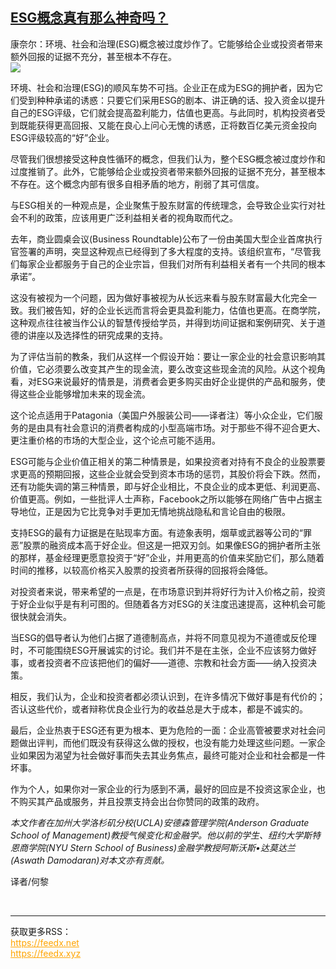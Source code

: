 <!--1595274729000-->
[ESG概念真有那么神奇吗？](https://cn.ft.com/story/001088618?full=y)
------

<div></div><div class="story-lead">康奈尔：环境、社会和治理(ESG)概念被过度炒作了。它能够给企业或投资者带来额外回报的证据不充分，甚至根本不存在。</div><div class=" story-image image"><img src="https://thumbor.ftacademy.cn/unsafe/1340x754/https://thumbor.ftacademy.cn/unsafe/picture/9/000085029_piclink.jpg"></div><div class="story-body"><div id="story-body-container"><p>环境、社会和治理(ESG)的顺风车势不可挡。企业正在成为ESG的拥护者，因为它们受到种种承诺的诱惑：只要它们采用ESG的剧本、讲正确的话、投入资金以提升自己的ESG评级，它们就会提高盈利能力，估值也更高。与此同时，机构投资者受到既能获得更高回报、又能在良心上问心无愧的诱惑，正将数百亿美元资金投向ESG评级较高的“好”企业。</p> <p>尽管我们很想接受这种良性循环的概念，但我们认为，整个ESG概念被过度炒作和过度推销了。此外，它能够给企业或投资者带来额外回报的证据不充分，甚至根本不存在。这个概念内部有很多自相矛盾的地方，削弱了其可信度。</p> <p>与ESG相关的一种观点是，企业聚焦于股东财富的传统理念，会导致企业实行对社会不利的政策，应该用更广泛利益相关者的视角取而代之。</p> <p>去年，商业圆桌会议(Business Roundtable)公布了一份由美国大型企业首席执行官签署的声明，突显这种观点已经得到了多大程度的支持。该组织宣布，“尽管我们每家企业都服务于自己的企业宗旨，但我们对所有利益相关者有一个共同的根本承诺”。</p> <div  data-o-ads-name="mpu-middle1" class="o-ads in-article-advert" data-o-ads-formats-default="false"  data-o-ads-formats-small="FtcMobileMpu"  data-o-ads-formats-medium="FtcMpu" data-o-ads-formats-large="FtcMpu" data-o-ads-formats-extra="FtcMpu" data-o-ads-targeting="cnpos=middle1;" data-cy='[{"devices":["PC","iPhoneWeb","AndroidWeb","iPhoneApp","AndroidApp"],"pattern":"MPU","position":"Middle1","container":"mpuInStory"}]'></div><p>这没有被视为一个问题，因为做好事被视为从长远来看与股东财富最大化完全一致。我们被告知，好的企业长远而言将会更具盈利能力，估值也更高。在商学院，这种观点往往被当作公认的智慧传授给学员，并得到坊间证据和案例研究、关于道德的讲座以及选择性的研究成果的支持。</p> <p>为了评估当前的教条，我们从这样一个假设开始：要让一家企业的社会意识影响其价值，它必须要么改变其产生的现金流，要么改变这些现金流的风险。从这个视角看，对ESG来说最好的情景是，消费者会更多购买由好企业提供的产品和服务，使得这些企业能够增加未来的现金流。</p> <p>这个论点适用于Patagonia（美国户外服装公司——译者注）等小众企业，它们服务的是由具有社会意识的消费者构成的小型高端市场。对于那些不得不迎合更大、更注重价格的市场的大型企业，这个论点可能不适用。</p> <p>ESG可能与企业价值正相关的第二种情景是，如果投资者对持有不良企的业股票要求更高的预期回报，这些企业就会受到资本市场的惩罚，其股价将会下跌。然而，还有功能失调的第三种情景，即与好企业相比，不良企业的成本更低、利润更高、价值更高。例如，一些批评人士声称，Facebook之所以能够在网络广告中占据主导地位，正是因为它比竞争对手更加无情地挑战隐私和言论自由的极限。</p> <p>支持ESG的最有力证据是在贴现率方面。有迹象表明，烟草或武器等公司的“罪恶”股票的融资成本高于好企业。但这是一把双刃剑。如果像ESG的拥护者所主张的那样，基金经理更愿意投资于“好”企业，并用更高的价值来奖励它们，那么随着时间的推移，以较高价格买入股票的投资者所获得的回报将会降低。</p> <p>对投资者来说，带来希望的一点是，在市场意识到并将好行为计入价格之前，投资于好企业似乎是有利可图的。但随着各方对ESG的关注度迅速提高，这种机会可能很快就会消失。</p> <div data-o-ads-name="mpu-middle2" class="o-ads in-article-advert" data-o-ads-formats-default="false"  data-o-ads-formats-small="FtcMobileMpu"  data-o-ads-formats-medium="false" data-o-ads-formats-large="false" data-o-ads-formats-extra="false" data-o-ads-targeting="cnpos=middle2;" data-cy='[{"devices":["iPhoneWeb","AndroidWeb","iPhoneApp","AndroidApp"],"pattern":"MPU","position":"Middle2","container":"mpuInStory"}]'></div><p>当ESG的倡导者认为他们占据了道德制高点，并将不同意见视为不道德或反伦理时，不可能围绕ESG开展诚实的讨论。我们并不是在主张，企业不应该努力做好事，或者投资者不应该把他们的偏好——道德、宗教和社会方面——纳入投资决策。</p> <p>相反，我们认为，企业和投资者都必须认识到，在许多情况下做好事是有代价的；否认这些代价，或者辩称优良企业行为的收益总是大于成本，都是不诚实的。</p> <p>最后，企业热衷于ESG还有更为根本、更为危险的一面：企业高管被要求对社会问题做出评判，而他们既没有获得这么做的授权，也没有能力处理这些问题。一家企业如果因为渴望为社会做好事而失去其业务焦点，最终可能对企业和社会都是一件坏事。</p> <p>作为个人，如果你对一家企业的行为感到不满，最好的回应是不投资这家企业，也不购买其产品或服务，并且投票支持会出台你赞同的政策的政府。</p> <p><i>本文作者在加州大学洛杉矶分校(UCLA)安德森管理学院(Anderson Graduate School of Management)教授气候变化和金融学。他以前的学生、纽约大学斯特恩商学院(NYU Stern School of Business)金融学教授阿斯沃斯•达莫达兰(Aswath Damodaran)对本文亦有贡献。</i></p> <div data-o-ads-name="mpu-middle3" class="o-ads in-article-advert" data-o-ads-formats-default="false"  data-o-ads-formats-small="FtcMobileMpu"  data-o-ads-formats-medium="false" data-o-ads-formats-large="false" data-o-ads-formats-extra="false" data-o-ads-targeting="cnpos=middle3;" data-cy='[{"devices":["iPhoneWeb","AndroidWeb","iPhoneApp","AndroidApp"],"pattern":"MPU","position":"Middle3","container":"mpuInStory"}]'></div><p>译者/何黎</p> </div><div class="clearfloat"></div></div><br><hr><div>获取更多RSS：<br><a href="https://feedx.net" style="color:orange" target="_blank">https://feedx.net</a> <br><a href="https://feedx.xyz" style="color:orange" target="_blank">https://feedx.xyz</a><br></div>
